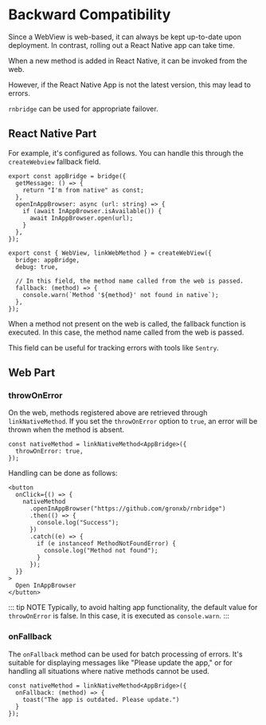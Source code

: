 # Backward Compatibility

Since a WebView is web-based, it can always be kept up-to-date upon deployment. In contrast, rolling out a React Native app can take time.

When a new method is added in React Native, it can be invoked from the web.

However, if the React Native App is not the latest version, this may lead to errors.

`rnbridge` can be used for appropriate failover.

## React Native Part

For example, it's configured as follows. You can handle this through the `createWebview` fallback field.

```tsx
export const appBridge = bridge({
  getMessage: () => {
    return "I'm from native" as const;
  },
  openInAppBrowser: async (url: string) => {
    if (await InAppBrowser.isAvailable()) {
      await InAppBrowser.open(url);
    }
  },
});

export const { WebView, linkWebMethod } = createWebView({
  bridge: appBridge,
  debug: true,

  // In this field, the method name called from the web is passed.
  fallback: (method) => {
    console.warn(`Method '${method}' not found in native`);
  },
});
```

When a method not present on the web is called, the fallback function is executed. In this case, the method name called from the web is passed.

This field can be useful for tracking errors with tools like `Sentry`.

## Web Part

### throwOnError
On the web, methods registered above are retrieved through `linkNativeMethod`. If you set the `throwOnError` option to `true`, an error will be thrown when the method is absent.

```tsx
const nativeMethod = linkNativeMethod<AppBridge>({
  throwOnError: true,
});
```

Handling can be done as follows:
```tsx
<button
  onClick={() => {
    nativeMethod
      .openInAppBrowser("https://github.com/gronxb/rnbridge")
      .then(() => {
        console.log("Success");
      })
      .catch((e) => {
        if (e instanceof MethodNotFoundError) {
          console.log("Method not found");
        }
      });
  }}
>
  Open InAppBrowser
</button>
```

::: tip NOTE
Typically, to avoid halting app functionality, the default value for `throwOnError` is false. In this case, it is executed as `console.warn`.
:::

### onFallback
The `onFallback` method can be used for batch processing of errors. It's suitable for displaying messages like "Please update the app," or for handling all situations where native methods cannot be used.

```tsx
const nativeMethod = linkNativeMethod<AppBridge>({
  onFallback: (method) => {
    toast("The app is outdated. Please update.")
  }
});
```
